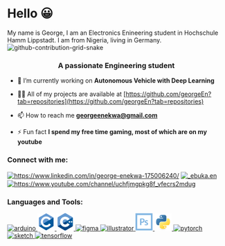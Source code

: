 # Hello 😀
My name is George, I am an Electronics Enineering student in Hochschule Hamm Lippstadt. I am from Nigeria, living in Germany. 
![github-contribution-grid-snake](https://user-images.githubusercontent.com/74372044/220821900-26491bf5-d0f7-45aa-8fcf-bc8f1a21abd4.gif)


<h3 align="center">A passionate Engineering student</h3>

- 🔭 I’m currently working on **Autonomous Vehicle with Deep Learning**

- 👨‍💻 All of my projects are available at [https://github.com/georgeEn?tab=repositories](https://github.com/georgeEn?tab=repositories)

- 📫 How to reach me **georgeenekwa@gmail.com**

- ⚡ Fun fact **I spend my free time gaming, most of which are on my youtube**

<h3 align="left">Connect with me:</h3>
<p align="left">
<a href="https://linkedin.com/in/https://www.linkedin.com/in/george-enekwa-175006240/" target="blank"><img align="center" src="https://raw.githubusercontent.com/rahuldkjain/github-profile-readme-generator/master/src/images/icons/Social/linked-in-alt.svg" alt="https://www.linkedin.com/in/george-enekwa-175006240/" height="30" width="40" /></a>
<a href="https://instagram.com/_ebuka.en" target="blank"><img align="center" src="https://raw.githubusercontent.com/rahuldkjain/github-profile-readme-generator/master/src/images/icons/Social/instagram.svg" alt="_ebuka.en" height="30" width="40" /></a>
<a href="https://www.youtube.com/c/https://www.youtube.com/channel/uchfjmgpkg8f_vfecrs2mdug" target="blank"><img align="center" src="https://raw.githubusercontent.com/rahuldkjain/github-profile-readme-generator/master/src/images/icons/Social/youtube.svg" alt="https://www.youtube.com/channel/uchfjmgpkg8f_vfecrs2mdug" height="30" width="40" /></a>
</p>

<h3 align="left">Languages and Tools:</h3>
<p align="left"> <a href="https://www.arduino.cc/" target="_blank" rel="noreferrer"> <img src="https://cdn.worldvectorlogo.com/logos/arduino-1.svg" alt="arduino" width="40" height="40"/> </a> <a href="https://www.cprogramming.com/" target="_blank" rel="noreferrer"> <img src="https://raw.githubusercontent.com/devicons/devicon/master/icons/c/c-original.svg" alt="c" width="40" height="40"/> </a> <a href="https://www.w3schools.com/cpp/" target="_blank" rel="noreferrer"> <img src="https://raw.githubusercontent.com/devicons/devicon/master/icons/cplusplus/cplusplus-original.svg" alt="cplusplus" width="40" height="40"/> </a> <a href="https://www.figma.com/" target="_blank" rel="noreferrer"> <img src="https://www.vectorlogo.zone/logos/figma/figma-icon.svg" alt="figma" width="40" height="40"/> </a> <a href="https://www.adobe.com/in/products/illustrator.html" target="_blank" rel="noreferrer"> <img src="https://www.vectorlogo.zone/logos/adobe_illustrator/adobe_illustrator-icon.svg" alt="illustrator" width="40" height="40"/> </a> <a href="https://www.photoshop.com/en" target="_blank" rel="noreferrer"> <img src="https://raw.githubusercontent.com/devicons/devicon/master/icons/photoshop/photoshop-line.svg" alt="photoshop" width="40" height="40"/> </a> <a href="https://www.python.org" target="_blank" rel="noreferrer"> <img src="https://raw.githubusercontent.com/devicons/devicon/master/icons/python/python-original.svg" alt="python" width="40" height="40"/> </a> <a href="https://pytorch.org/" target="_blank" rel="noreferrer"> <img src="https://www.vectorlogo.zone/logos/pytorch/pytorch-icon.svg" alt="pytorch" width="40" height="40"/> </a> <a href="https://www.sketch.com/" target="_blank" rel="noreferrer"> <img src="https://www.vectorlogo.zone/logos/sketchapp/sketchapp-icon.svg" alt="sketch" width="40" height="40"/> </a> <a href="https://www.tensorflow.org" target="_blank" rel="noreferrer"> <img src="https://www.vectorlogo.zone/logos/tensorflow/tensorflow-icon.svg" alt="tensorflow" width="40" height="40"/> </a> </p>
